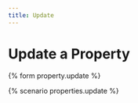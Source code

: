 ```yaml
---
title: Update
---
```


# Update a Property

{% form property.update %}

{% scenario properties.update %}
